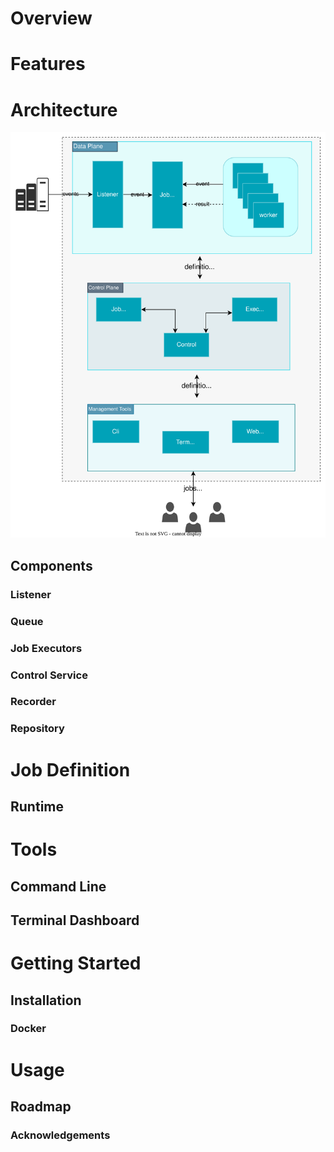 # Overview

# Features

# Architecture
![alt](docs/img/Jobico.svg?)

## Components
### Listener
### Queue
### Job Executors
### Control Service
### Recorder
### Repository

# Job Definition

## Runtime

# Tools

## Command Line
## Terminal Dashboard

# Getting Started
## Installation
### Docker

# Usage
## Roadmap

### Acknowledgements